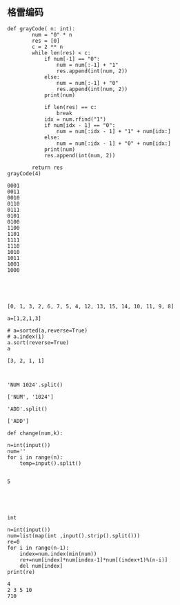 ## 格雷编码


```
def grayCode( n: int):
        num = "0" * n
        res = [0]
        c = 2 ** n
        while len(res) < c:
            if num[-1] == "0":
                num = num[:-1] + "1"
                res.append(int(num, 2))
            else:
                num = num[:-1] + "0"
                res.append(int(num, 2))
            print(num)

            if len(res) == c:
                break
            idx = num.rfind("1")
            if num[idx - 1] == "0":
                num = num[:idx - 1] + "1" + num[idx:]
            else:
                num = num[:idx - 1] + "0" + num[idx:]
            print(num)
            res.append(int(num, 2))

        return res
grayCode(4)
```

    0001
    0011
    0010
    0110
    0111
    0101
    0100
    1100
    1101
    1111
    1110
    1010
    1011
    1001
    1000





    [0, 1, 3, 2, 6, 7, 5, 4, 12, 13, 15, 14, 10, 11, 9, 8]




```
a=[1,2,1,3]

# a=sorted(a,reverse=True)
# a.index(1)
a.sort(reverse=True)
a
```




    [3, 2, 1, 1]




```

```


```

```


```
'NUM 1024'.split()
```




    ['NUM', '1024']




```
'ADD'.split()
```




    ['ADD']




```
def change(num,k):
    
n=int(input())
num=''
for i in range(n):
    temp=input().split()
    
```

    5





    int




```
n=int(input())
num=list(map(int ,input().strip().split()))
re=0
for i in range(n-1):
    index=num.index(min(num))
    re+=num[index]*num[index-1]*num[(index+1)%(n-i)]
    del num[index]
print(re)
```

    4 
    2 3 5 10
    710
